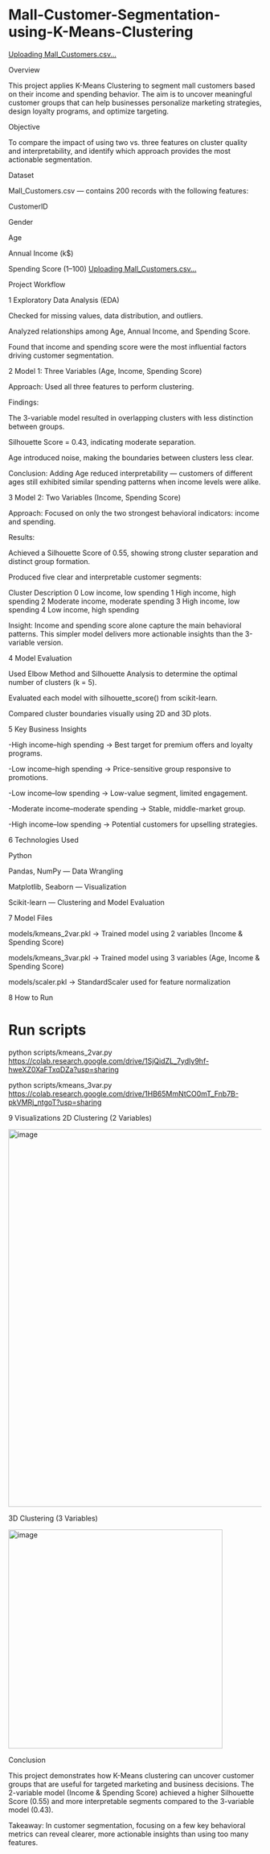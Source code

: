 # Mall-Customer-Segmentation-using-K-Means-Clustering



[Uploading Mall_Customers.csv…]()

 
Overview

This project applies K-Means Clustering to segment mall customers based on their income and spending behavior.
The aim is to uncover meaningful customer groups that can help businesses personalize marketing strategies, design loyalty programs, and optimize targeting.



Objective

To compare the impact of using two vs. three features on cluster quality and interpretability, and identify which approach provides the most actionable segmentation.



Dataset

Mall_Customers.csv — contains 200 records with the following features:

CustomerID

Gender

Age

Annual Income (k$)

Spending Score (1–100)
[Uploading Mall_Customers.csv…]()



Project Workflow



1️ Exploratory Data Analysis (EDA)

Checked for missing values, data distribution, and outliers.

Analyzed relationships among Age, Annual Income, and Spending Score.

Found that income and spending score were the most influential factors driving customer segmentation.



2️ Model 1: Three Variables (Age, Income, Spending Score)



Approach:
Used all three features to perform clustering.



Findings:

The 3-variable model resulted in overlapping clusters with less distinction between groups.

Silhouette Score = 0.43, indicating moderate separation.

Age introduced noise, making the boundaries between clusters less clear.


Conclusion:
Adding Age reduced interpretability — customers of different ages still exhibited similar spending patterns when income levels were alike.



3️ Model 2: Two Variables (Income, Spending Score)



Approach:
Focused on only the two strongest behavioral indicators: income and spending.



Results:

Achieved a Silhouette Score of 0.55, showing strong cluster separation and distinct group formation.



Produced five clear and interpretable customer segments:

Cluster	Description
0	Low income, low spending
1	High income, high spending
2	Moderate income, moderate spending
3	High income, low spending
4	Low income, high spending



Insight:
Income and spending score alone capture the main behavioral patterns. This simpler model delivers more actionable insights than the 3-variable version.



4️ Model Evaluation

Used Elbow Method and Silhouette Analysis to determine the optimal number of clusters (k = 5).

Evaluated each model with silhouette_score() from scikit-learn.

Compared cluster boundaries visually using 2D and 3D plots.



5️ Key Business Insights

-High income–high spending → Best target for premium offers and loyalty programs.

-Low income–high spending → Price-sensitive group responsive to promotions.

-Low income–low spending → Low-value segment, limited engagement.

-Moderate income–moderate spending → Stable, middle-market group.

-High income–low spending → Potential customers for upselling strategies.



6️ Technologies Used

Python

Pandas, NumPy — Data Wrangling

Matplotlib, Seaborn — Visualization

Scikit-learn — Clustering and Model Evaluation




7️ Model Files

models/kmeans_2var.pkl → Trained model using 2 variables (Income & Spending Score)

models/kmeans_3var.pkl → Trained model using 3 variables (Age, Income & Spending Score)

models/scaler.pkl → StandardScaler used for feature normalization



8️ How to Run

# Run scripts

python scripts/kmeans_2var.py
https://colab.research.google.com/drive/1SjQidZL_7ydIy9hf-hweXZ0XaFTxqDZa?usp=sharing


python scripts/kmeans_3var.py
https://colab.research.google.com/drive/1HB65MmNtCO0mT_Fnb7B-pkVMRj_ntgoT?usp=sharing



9️ Visualizations
2D Clustering (2 Variables)


<img width="1395" height="750" alt="image" src="https://github.com/user-attachments/assets/00c3dcbc-2958-443d-a36f-4eae372bddac" />




3D Clustering (3 Variables)

<img width="426" height="435" alt="image" src="https://github.com/user-attachments/assets/1e8ee85d-31bd-4240-b386-a67d1cccb545" />





Conclusion

This project demonstrates how K-Means clustering can uncover customer groups that are useful for targeted marketing and business decisions.
The 2-variable model (Income & Spending Score) achieved a higher Silhouette Score (0.55) and more interpretable segments compared to the 3-variable model (0.43).




Takeaway:
In customer segmentation, focusing on a few key behavioral metrics can reveal clearer, more actionable insights than using too many features.
